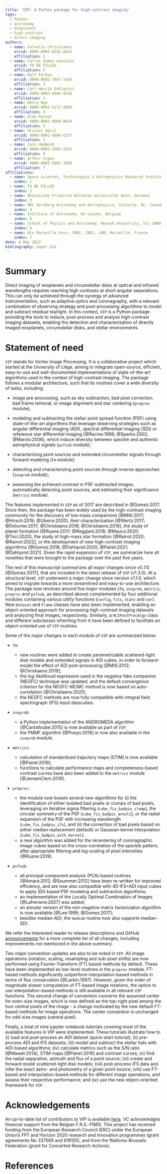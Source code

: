 ```yaml
---
title: 'VIP: A Python package for high-contrast imaging'
tags:
  - Python
  - astronomy
  - exoplanets
  - high-contrast
  - direct imaging
authors:
  - name: Valentin Christiaens
    orcid: 0000-0002-0101-8814
    affiliation: 1
  - name: Carlos Gomez Gonzalez
    orcid: TO BE FILLED
    affiliation: 2
  - name: Ralf Farkas
    orcid: 0000-0002-7647-1429
    affiliation: 3
  - name: Carl-Henrik Dahlqvist
    orcid: 0000-0003-4994-9244
    affiliation: 1
  - name: Henry Ngo
    orcid: 0000-0001-5172-4859
    affiliation: 4
  - name: Alan Rainot
    orcid: 0000-0001-9904-0624
    affiliation: 5
  - name: Olivier Absil
    orcid: 0000-0002-4006-6237
    affiliation: 1
  - name: Iain Hammond
    orcid: 0000-0003-1502-4315
    affiliation: 6
  - name: Arthur Vigan
    orcid: 0000-0002-5902-7828
    affiliation: 7
affiliations:
  - name: Space sciences, Technologies & Astrophysics Research Institute, Université de Liège, Belgium
    index: 1
  - name: TO BE FILLED
    index: 2
  - name: Rheinische Friedrich-Wilhelms-Universität Bonn, Germany
    index: 3
  - name: NRC Herzberg Astronomy and Astrophysics, Victoria, BC, Canada
    index: 4
  - name: Institute of Astronomy, KU Leuven, Belgium
    index: 5
  - name: School of Physics and Astronomy, Monash University, Vic 3800, Australia
    index: 6
  - name: Aix Marseille Univ, CNRS, CNES, LAM, Marseille, France
    index: 7
date: 4 May 2022
bibliography: paper.bib
---
```


# Summary

Direct imaging of exoplanets and circumstellar disks at optical and infrared 
wavelengths requires reaching high contrasts at short angular separations. This
can only be achieved through the synergy of advanced instrumentation, such as 
adaptive optics and coronagraphy, with a relevant combination of observing strategy 
and post-processing algorithms to model and subtract residual starlight. In this 
context, ``VIP`` is a Python package providing the tools to reduce, 
post-process and analyze high-contrast imaging datasets, enabling the detection 
and characterization of directly imaged exoplanets, circumstellar disks, and 
stellar environments.

# Statement of need

``VIP`` stands for Vortex Image Processing. It is a collaborative project 
which started at the University of Liège, aiming to integrate open-source, 
efficient, easy-to-use and well-documented implementations of state-of-the-art 
algorithms used in the context of high-contrast imaging. The package follows a 
modular architecture, such that its routines cover a wide diversity of tasks, 
including:

* image pre-processing, such as sky subtraction, bad pixel correction, bad 
frame removal, or image alignment and star centering (`preproc` module); 

* modeling and subtracting the stellar point spread function (PSF) using 
state-of-the-art algorithms that leverage observing strategies such as angular 
differential imaging (ADI), spectral differential imaging (SDI) or reference 
star differential imaging [@Racine:1999; @Sparks:2002; @Marois:2006], which 
induce diversity between speckle and authentic astrophysical signals (`psfsub` 
module);

* characterizing point sources and extended circumstellar signals through
forward modeling (`fm` module);

* detecting and characterizing point sources through inverse approaches 
(`invprob` module);

* assessing the achieved contrast in PSF-subtracted images, automatically 
detecting point sources, and estimating their significance (`metrics` module).

The features implemented in ``VIP`` as of 2017 are described in @Gomez:2017. 
Since then, the package has been widely used by the high-contrast imaging 
community for the discovery of low-mass companions 
[@Milli:2017;  @Hirsch:2019;  @Ubeira:2020], their characterization 
[@Wertz:2017;  @Delorme:2017;  @Christiaens:2018;  @Christiaens:2019], the study 
of planet formation [@Ruane:2017;  @Reggiani:2018;  @Mauco:2020;  @Toci:2020], 
the study of high-mass star formation [@Rainot:2020;  @Rainot:2022], or the 
development of new high-contrast imaging algorithms
[@Gomez:2018;  @Dahlqvist:2020;  @Pairet:2021;  @Dahlqvist:2021]. Given the 
rapid expansion of ``VIP``, we summarize here all novelties that were brought 
to the package over the past five years.

The rest of this manuscript summarizes all major changes since v0.7.0 
[@Gomez:2017], that are included in the latest release of ``VIP`` (v1.3.0). At 
a structural level, ``VIP`` underwent a major change since version v1.1.0, which 
aimed to migrate towards a more streamlined and easy-to-use architecture. The 
package now revolves around five major modules (`fm`, `invprob`, `metrics`, 
`preproc` and `psfsub`, as described above) complemented by four additional 
modules containing various utility functions (`config`, `fits`, 
`stats` and `var`). New `Dataset` and `Frame` classes have also been 
implemented, enabling an object-oriented approach for processing high-contrast 
imaging datasets and analyzing final images, respectively. Similarly, a 
`HCIPostProcAlgo` class and different subclasses inheriting from it have been 
defined to facilitate an object-oriented use of ``VIP`` routines.

Some of the major changes in each module of ``VIP`` are summarized below:

* `fm`: 
    - new routines were added to create parametrizable scattered-light disk 
    models and extended signals in ADI cubes, in order to forward-model the 
    effect of ADI post-processing [@Milli:2012; @Christiaens:2019];
    - the log-likelihood expression used in the negative fake companion (NEGFC)
    technique was updated, and the default convergence criterion for the 
    NEGFC-MCMC method is now based on auto-correlation [@Christiaens:2021];
    - the NEGFC methods are now fully compatible with integral field 
    spectrograph (IFS) input datacubes.

* `invprob`: 
    - a Python implementation of the ANDROMEDA algorithm [@Cantalloube:2015] is 
    now available as part of ``VIP``;
    - the FMMF algorithm [@Pueyo:2016] is now also available in the `invprob` 
    module.

* `metrics`: 
    - calculation of standardized trajectory maps (STIM) is now available 
    [@Pairet:2019];
    - functions to calculate performance maps and completeness-based contrast 
    curves have also been added to the `metrics` module [@JensenClem:2019].
  
* `preproc`:
    - the module now boasts several new algorithms for (i) the identification 
    of either isolated bad pixels or clumps of bad pixels, leveraging on 
    iterative sigma filtering (`cube_fix_badpix_clump`), the circular symmetry 
    of the PSF (`cube_fix_badpix_annuli`), or the radial expansion of the PSF 
    with increasing wavelength (`cube_fix_badpix_ifs`), and (ii) the correction 
    of bad pixels based on either median replacement (default) or Gaussian 
    kernel interpolation (`cube_fix_badpix_with_kernel`);
    - a new algorithm was added for the recentering of coronagraphic image cubes 
    based on the cross-correlation of the speckle pattern, after appropriate 
    filtering and log-scaling of pixel intensities [@Ruane:2019].
    
* `psfsub`: 
    - all principal component analysis (PCA) based routines 
    [@Amara:2012; @Soummer:2012] have been re-written for improved efficiency, 
    and are now also compatible with 4D IFS+ADI input cubes to apply SDI-based 
    PSF modeling and subtraction algorithms;
    - an implementation of the Locally Optimal Combination of Images 
    [@Lafreniere:2007] was added;
    - an annular version of the non-negative matrix factorization algorithm 
    is now available [@Lee:1999; @Gomez:2017];
    - besides median-ADI, the `medsub` routine now also supports median-SDI. 

We refer the interested reader to release descriptions and GitHub 
[announcements](https://github.com/vortex-exoplanet/VIP/discussions/categories/announcements) 
for a more complete list of all changes, including improvements not mentioned 
in the above summary.

Two major convention updates are also to be noted in ``VIP``. All image 
operations (rotation, scaling, resampling and sub-pixel shifts) are now 
performed using Fourier-Transform (FT) based methods by default. These have 
been implemented as low-level routines in the `preproc` module. FT-based methods 
significantly outperform interpolation-based methods in terms of flux 
conservation [@Larkin:1997]. However, given the order of magnitude slower 
computation of FT-based image rotations, the option to use interpolation-based 
methods is still available in all relevant ``VIP`` functions. The second change 
of convention concerns the assumed center for even-size images, which is now 
defined as the top-right pixel among the four central pixels of the image - a 
change motivated by the new default FT-based methods for image operations. The 
center convention is unchanged for odd-size images (central pixel).

Finally, a total of nine jupyter notebook tutorials covering most of the 
available features in VIP were implemented. These tutorials illustrate how to 
(i) load and post-process an ADI dataset (quick-start tutorial); (ii) 
pre-process ADI and IFS datasets; (iii) model and subtract the stellar halo with 
ADI-based algorithms; (iv) calculate metrics such as the S/N ratio 
[@Mawet:2014], STIM maps [@Pairet:2019] and contrast curves; (v) find the radial 
separation, azimuth and flux of a point source; (vi) create and forward model 
scattered-light disk models; (vii) post-process IFS data and infer the exact 
astro- and photometry of a given point source; (viii) use FT-based and 
interpolation-based methods for different image operations, and assess their 
respective performance; and (ix) use the new object-oriented framework for 
``VIP``.


# Acknowledgements

An up-to-date list of contributors to VIP is available 
[here](https://github.com/vortex-exoplanet/VIP/graphs/contributors?from=2015-07-26&to=2022-04-27&type=a).
VC acknowledges financial support from the Belgian F.R.S.-FNRS. This project 
has received funding from the European Research Council (ERC) under the 
European Union’s FP7 and Horizon 2020 research and innovation programmes (grant 
agreements No 337569 and 819155), and from the Wallonia-Brussels Federation 
(grant for Concerted Research Actions).

# References
